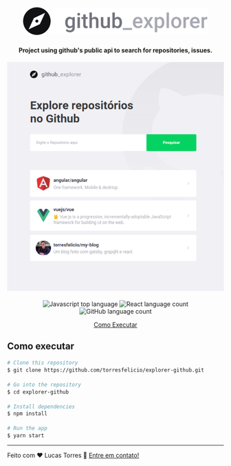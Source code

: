 <h1 align="center">
    <img alt="Github Explorer" src="./src/styles/assets/logo.svg" />
    <br>
</h1>

<h4 align="center">
  Project using github's public api to search for repositories, issues.
</h4>

<h4 align="center">
    <img alt="Github Explorer" src="./src/styles/assets/example.png" />
    <br>
</h4>

<p align="center">
  <img alt="Javascript top language" src="https://img.shields.io/badge/Javascript-100%25-yellow">

  <img alt="React language count" src="https://img.shields.io/badge/react-100%25-brightgreen">

  <img alt="GitHub language count" src="https://img.shields.io/badge/types-Flow%20%7C%20TypeScript-blue">


</p>

<p align="center">
  <a href="#como-executar">Como Executar</a>
</p>

## Como executar



```bash
# Clone this repository
$ git clone https://github.com/torresfelicio/explorer-github.git

# Go into the repository
$ cd explorer-github

# Install dependencies
$ npm install

# Run the app
$ yarn start
```

---

Feito com ♥ Lucas Torres :wave: [Entre em contato!](https://www.linkedin.com/in/torresfelicio/)
